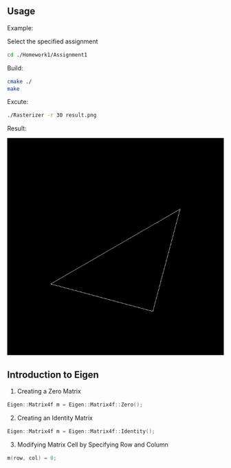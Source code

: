 ## Usage

Example:

Select the specified assignment
```sh
cd ./Homework1/Assignment1
```

Build:
```sh
cmake ./
make
```
Excute:
```sh
./Rasterizer -r 30 result.png
```
Result:

![](assets/example.png)

## Introduction to Eigen

1. Creating a Zero Matrix
```c++
Eigen::Matrix4f m = Eigen::Matrix4f::Zero();
```

2. Creating an Identity Matrix
```c++
Eigen::Matrix4f m = Eigen::Matrix4f::Identity();
```

3. Modifying Matrix Cell by Specifying Row and Column
```c++
m(row, col) = 0;
```
